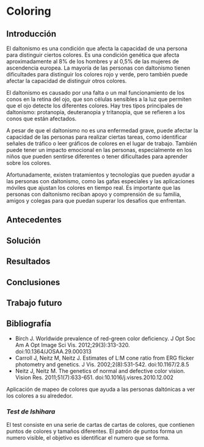 # Coloring

## Introducción

El daltonismo es una condición que afecta la capacidad de una persona para distinguir ciertos colores. Es una condición genética que afecta aproximadamente al 8% de los hombres y al 0,5% de las mujeres de ascendencia europea. La mayoría de las personas con daltonismo tienen dificultades para distinguir los colores rojo y verde, pero también puede afectar la capacidad de distinguir otros colores.

El daltonismo es causado por una falta o un mal funcionamiento de los conos en la retina del ojo, que son células sensibles a la luz que permiten que el ojo detecte los diferentes colores. Hay tres tipos principales de daltonismo: protanopia, deuteranopia y tritanopia, que se refieren a los conos que están afectados.

A pesar de que el daltonismo no es una enfermedad grave, puede afectar la capacidad de las personas para realizar ciertas tareas, como identificar señales de tráfico o leer gráficos de colores en el lugar de trabajo. También puede tener un impacto emocional en las personas, especialmente en los niños que pueden sentirse diferentes o tener dificultades para aprender sobre los colores.

Afortunadamente, existen tratamientos y tecnologías que pueden ayudar a las personas con daltonismo, como las gafas especiales y las aplicaciones móviles que ajustan los colores en tiempo real. Es importante que las personas con daltonismo reciban apoyo y comprensión de su familia, amigos y colegas para que puedan superar los desafíos que enfrentan.

## Antecedentes

## Solución

## Resultados

## Conclusiones

## Trabajo futuro

## Bibliografía

- Birch J. Worldwide prevalence of red-green color deficiency. J Opt Soc Am A Opt Image Sci Vis. 2012;29(3):313-320. doi:10.1364/JOSAA.29.000313
- Carroll J, Neitz M, Neitz J. Estimates of L:M cone ratio from ERG flicker photometry and genetics. J Vis. 2002;2(8):531-542. doi:10.1167/2.8.5
- Neitz J, Neitz M. The genetics of normal and defective color vision. Vision Res. 2011;51(7):633-651. doi:10.1016/j.visres.2010.12.002

Aplicación de mapeo de colores que ayuda a las personas daltónicas a ver los colores a su alrededor.
### _Test de Ishihara_
El test consiste en una serie de cartas de cartas de colores, que contienen puntos de colores y tamaños diferentes. El patrón de puntos forma un numero visible, el objetivo es identificar el numero que se forma.

